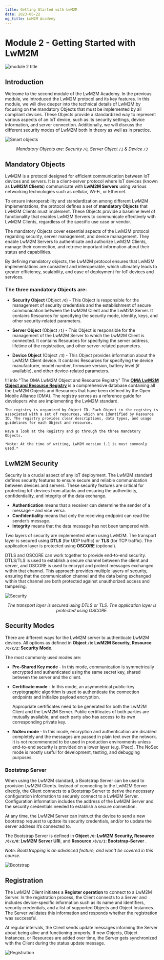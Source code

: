 ```yaml
---
title: Getting Started with LwM2M
date: 2023-06-22
og_title: LwM2M Academy
---
```


# Module 2 - Getting Started with LwM2M 

![module 2 title](images/2getting-started.png)

## Introduction

Welcome to the second module of the LwM2M Academy. In the previous module, we introduced the LwM2M protocol and its key features. In this module, we will dive deeper into the technical details of LwM2M by focusing on the mandatory Objects that must be implemented by all compliant devices. These Objects provide a standardized way to represent various aspects of an IoT device, such as its security settings, device information, and server connection. Additionally, we will discuss the different security modes of LwM2M both in theory as well as in practice.

![Smart objects](images/module2_smart-objects.png)
*<p style="text-align: center;">Mandatory Objects are: Security `/0`, Server Object `/1` & Device `/3`</p>*

## Mandatory Objects

LwM2M is a protocol designed for efficient communication between IoT devices and servers. It is a client-server protocol where IoT devices (known as **LwM2M Clients**) communicate with **LwM2M Servers** using various networking technologies such as cellular, Wi-Fi, or Ethernet.

To ensure interoperability and standardization among different LwM2M implementations, the protocol defines a set of **mandatory Objects** that LwM2M Clients must implement. These Objects provide a baseline level of functionality that enables LwM2M Servers to communicate effectively with LwM2M Clients, regardless of the specific use case or vendor.

The mandatory Objects cover essential aspects of the LwM2M protocol regarding security, server management, and device management. They enable LwM2M Servers to authenticate and authorize LwM2M Clients, manage their connection, and retrieve important information about their status and capabilities.

By defining mandatory objects, the LwM2M protocol ensures that LwM2M implementations are consistent and interoperable, which ultimately leads to greater efficiency, scalability, and ease of deployment for IoT devices and services.

### The three mandatory Objects are:

* **Security Object** (Object `/0`) - This Object is responsible for the management of security credentials and the establishment of secure communication between the LwM2M Client and the LwM2M Server. It contains Resources for specifying the security mode, identity, keys, and other security-related parameters. 

* **Server Object** (Object `/1`) - This Object is responsible for the management of the LwM2M Server to which the LwM2M Client is connected. It contains Resources for specifying the server address, lifetime of the registration, and other server-related parameters.

* **Device Object** (Object `/3`) - This Object provides information about the LwM2M Client device. It contains Resources for specifying the device manufacturer, model number, firmware version, battery level (if available), and other device-related parameters.

!!! info "The OMA LwM2M Object and Resource Registry"
    The [**OMA LwM2M Object and Resource Registry**](https://technical.openmobilealliance.org/OMNA/LwM2M/LwM2MRegistry.html) is a comprehensive database containing all the LwM2M Objects and Resources that have been defined by the Open Mobile Alliance (OMA). The registry serves as a reference guide for developers who are implementing the LwM2M standard. 

    The registry is organized by Object ID. Each Object in the registry is associated with a set of resources, which are identified by Resource ID. The registry provides clear descriptions, data types, and usage guidelines for each Object and resource.

    Have a look at the Registry and go through the three mandatory Objects. 

    *Note: At the time of writing, LwM2M version 1.1 is most commonly used.*


## LwM2M Security
Security is a crucial aspect of any IoT deployment. The LwM2M standard defines security features to ensure secure and reliable communication between devices and servers. These security features are critical for protecting IoT devices from attacks and ensuring the authenticity, confidentiality, and integrity of the data exchange. 

* **Authentication** means that a receiver can determine the sender of a message – and vice versa. 
* **Confidentiality** means that only the receiving endpoint can read the sender’s message. 
* **Integrity** means that the data message has not been tampered with.

Two layers of security are implemented when using LwM2M. The transport layer is secured using **DTLS** (for UDP traffic) or **TLS** (for TCP traffic). The application layer is protected using **OSCORE** (optional).

DTLS and OSCORE can work together to provide end-to-end security. DTLS/TLS is used to establish a secure channel between the client and server, and OSCORE is used to encrypt and protect messages exchanged within that channel. This approach provides multiple layers of security, ensuring that the communication channel and the data being exchanged within that channel are both protected against unauthorized access and tampering.

![Security](images/module2_security.png)
*<p style="text-align: center;">The transport layer is secured using DTLS or TLS. The application layer is protected using OSCORE.</p>*


## Security Modes

There are different ways for the LwM2M server to authenticate LwM2M devices. All options as defined in **Object `/0`: LwM2M Security, Resource `/0/x/2`: Security Mode**.

The most commonly used modes are:

* **Pre-Shared Key mode** - In this mode, communication is symmetrically encrypted and authenticated using the same secret key, shared between the server and the client.

* **Certificate mode** - In this mode, an asymmetrical public-key cryptographic algorithm is used to authenticate the connection endpoints and initialize payload encryption.

    Appropriate certificates need to be generated for both the LwM2M Client and the LwM2M Server. Public certificates of both parties are mutually available, and each party also has access to its own corresponding private key.

* **NoSec mode** - In this mode, encryption and authentication are disabled completely and the messages are passed in plain text over the network. It is not recommended to be used in production environments unless end-to-end security is provided on a lower layer (e.g. IPsec). The NoSec mode is mostly useful for development, testing, and debugging purposes.


### Bootstrap Server

When using the LwM2M standard, a Bootstrap Server can be used to provision LwM2M Clients. Instead of connecting to the LwM2M Server directly, the Client connects to a Bootstrap Server to derive the necessary configuration information to securely connect to a LwM2M Server. Configuration information includes the address of the LwM2M Server and the security credentials needed to establish a secure connection.

At any time, the LwM2M Server can instruct the device to send a new bootstrap request to update its security credentials, and/or to update the server address it’s connected to.

The Bootstrap Server is defined in **Object `/0`: LwM2M Security, Resource `/0/x/0`: LwM2M Server URI**, and **Resource `/0/x/1`: Bootstrap-Server** .

*Note: Bootstrapping is an advanced feature, and won’t be covered in this course.*

![Bootstrap](images/module2_bootstrap.png)


## Registration
The LwM2M Client initiates a **Register operation** to connect to a LwM2M Server. In the registration process, the Client connects to a Server and includes device-specific information such as its name and identifiers, security credentials, and a list of supported Objects and Object Instances. The Server validates this information and responds whether the registration was successful.

At regular intervals, the Client sends update messages informing the Server about being alive and functioning properly. If new Objects, Object Instances, or Resources are added over time, the Server gets synchronized with the Client during the status update message.

![Registration](images/module2_registration.png)